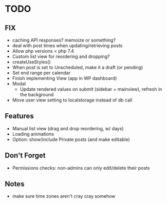 # TODO

## FIX

-   caching API responses? memoize or something?
-   deal with post times when updating/retrieving posts
-   Allow php versions < php 7.4
-   Custom list view for reordering and dropping?
-   createUseStyles()
-   When post is set to Unscheduled, make it a draft (or pending)
-   Set end range per calendar
-   Finish implementing View (app in WP dashboard)
-   Modal
    -   Update rendered values on submit (sidebar + mainview), refresh in the background
-   Move user view setting to localstorage instead of db call

## Features

-   Manual list view (drag and drop reordering, w/ days)
-   Loading animations
-   Option: show/include Private posts (and make editable)

## Don't Forget

-   Permissions checks: non-admins can only edit/delete their posts

## Notes

-   make sure time zones aren't cray cray somehow
